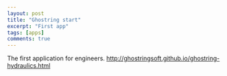 ```yaml
---
layout: post
title: "Ghostring start"
excerpt: "First app"
tags: [apps]
comments: true
--- 
```

 
The first application for engineers. http://ghostringsoft.github.io/ghostring-hydraulics.html
